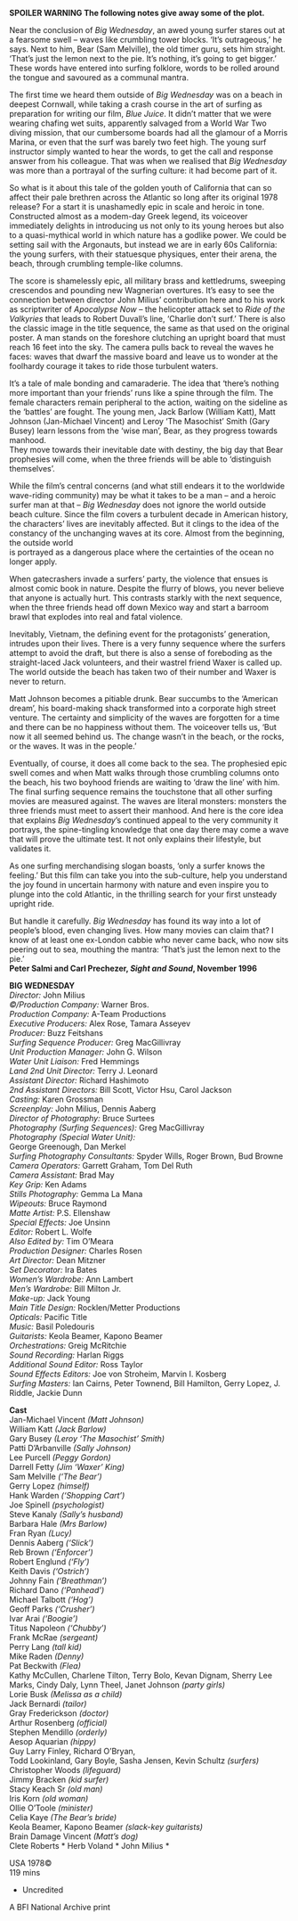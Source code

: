 
**SPOILER WARNING  The following notes give away some of the plot.**<br>

Near the conclusion of _Big Wednesday_, an awed young surfer stares out at a fearsome swell – waves like crumbling tower blocks. ‘It’s outrageous,’ he says. Next to him, Bear (Sam Melville), the old timer guru, sets him straight. ‘That’s just the lemon next to the pie. It’s nothing, it’s going to get bigger.’ These words have entered into surfing folklore, words to be rolled around the tongue and savoured as a communal mantra.

The first time we heard them outside of _Big Wednesday_ was on a beach in deepest Cornwall, while taking a crash course in the art of surfing as preparation for writing our film, _Blue Juice_. It didn’t matter that we were wearing chafing wet suits, apparently salvaged from a World War Two diving mission, that our cumbersome boards had all the glamour of a Morris Marina, or even that the surf was barely two feet high. The young surf instructor simply wanted to hear the words, to get the call and response answer from his colleague. That was when we realised that _Big Wednesday_ was more than a portrayal of the surfing culture: it had become part of it.

So what is it about this tale of the golden youth of California that can so affect their pale brethren across the Atlantic so long after its original 1978 release? For a start it is unashamedly epic in scale and heroic in tone. Constructed almost as a modem-day Greek legend, its voiceover immediately delights in introducing us not only to its young heroes but also to a quasi-mythical world in which nature has a godlike power. We could be setting sail with the Argonauts, but instead we are in early 60s California: the young surfers, with their statuesque physiques, enter their arena, the beach, through crumbling temple-like columns.

The score is shamelessly epic, all military brass and kettledrums, sweeping crescendos and pounding new Wagnerian overtures. It’s easy to see the connection between director John Milius’ contribution here and to his work as scriptwriter of _Apocalypse Now_ – the helicopter attack set to _Ride of the Valkyries_ that leads to Robert Duvall’s line, ‘Charlie don’t surf.’ There is also the classic image in the title sequence, the same as that used on the original poster. A man stands on the foreshore clutching an upright board that must reach 16 feet into the sky. The camera pulls back to reveal the waves he faces: waves that dwarf the massive board and leave us to wonder at the foolhardy courage it takes to ride those turbulent waters.

It’s a tale of male bonding and camaraderie. The idea that ‘there’s nothing more important than your friends’ runs like a spine through the film. The female characters remain peripheral to the action, waiting on the sideline as the ‘battles’ are fought. The young men, Jack Barlow (William Katt), Matt Johnson (Jan-Michael Vincent) and Leroy ‘The Masochist’ Smith (Gary Busey) learn lessons from the ‘wise man’, Bear, as they progress towards manhood.  
They move towards their inevitable date with destiny, the big day that Bear prophesies will come, when the three friends will be able to ‘distinguish themselves’.

While the film’s central concerns (and what still endears it to the worldwide wave-riding community) may be what it takes to be a man – and a heroic surfer man at that – _Big Wednesday_ does not ignore the world outside beach culture. Since the film covers a turbulent decade in American history, the characters’ lives are inevitably affected. But it clings to the idea of the constancy of the unchanging waves at its core. Almost from the beginning, the outside world  
is portrayed as a dangerous place where the certainties of the ocean no  
longer apply.

When gatecrashers invade a surfers’ party, the violence that ensues is almost comic book in nature. Despite the flurry of blows, you never believe that anyone is actually hurt. This contrasts starkly with the next sequence, when the three friends head off down Mexico way and start a barroom brawl that explodes into real and fatal violence.

Inevitably, Vietnam, the defining event for the protagonists’ generation, intrudes upon their lives. There is a very funny sequence where the surfers attempt to avoid the draft, but there is also a sense of foreboding as the straight-laced Jack volunteers, and their wastrel friend Waxer is called up. The world outside the beach has taken two of their number and Waxer is never to return.

Matt Johnson becomes a pitiable drunk. Bear succumbs to the ‘American dream’, his board-making shack transformed into a corporate high street venture. The certainty and simplicity of the waves are forgotten for a time and there can be no happiness without them. The voiceover tells us, ‘But now it all seemed behind us. The change wasn’t in the beach, or the rocks, or the waves. It was in the people.’

Eventually, of course, it does all come back to the sea. The prophesied epic swell comes and when Matt walks through those crumbling columns onto the beach, his two boyhood friends are waiting to ‘draw the line’ with him. The final surfing sequence remains the touchstone that all other surfing movies are measured against. The waves are literal monsters: monsters the three friends must meet to assert their manhood. And here is the core idea that explains  _Big Wednesday_’s continued appeal to the very community it portrays, the spine-tingling knowledge that one day there may come a wave that will prove the ultimate test. It not only explains their lifestyle, but validates it.

As one surfing merchandising slogan boasts, ‘only a surfer knows the feeling.’ But this film can take you into the sub-culture, help you understand the joy found in uncertain harmony with nature and even inspire you to plunge into the cold Atlantic, in the thrilling search for your first unsteady upright ride.

But handle it carefully. _Big Wednesday_ has found its way into a lot of people’s blood, even changing lives. How many movies can claim that? I know of at least one ex-London cabbie who never came back, who now sits peering out to sea, mouthing the mantra: ‘That’s just the lemon next to the pie.’<br>
**Peter Salmi and Carl Prechezer, _Sight and Sound_, November 1996**<br>

**BIG WEDNESDAY**<br>
_Director:_ John Milius  
_©/Production Company:_ Warner Bros.  
_Production Company:_ A-Team Productions  
_Executive Producers:_ Alex Rose, Tamara Asseyev  
_Producer:_ Buzz Feitshans  
_Surfing Sequence Producer:_ Greg MacGillivray  
_Unit Production Manager:_ John G. Wilson  
_Water Unit Liaison:_ Fred Hemmings  
_Land 2nd Unit Director:_ Terry J. Leonard  
_Assistant Director:_ Richard Hashimoto  
_2nd Assistant Directors:_ Bill Scott, Victor Hsu, Carol Jackson  
_Casting:_ Karen Grossman  
_Screenplay:_ John Milius, Dennis Aaberg  
_Director of Photography:_ Bruce Surtees  
_Photography (Surfing Sequences):_ Greg MacGillivray  
_Photography (Special Water Unit):_  
George Greenough, Dan Merkel  
_Surfing Photography Consultants:_ Spyder Wills, Roger Brown, Bud Browne  
_Camera Operators:_ Garrett Graham, Tom Del Ruth  
_Camera Assistant:_ Brad May  
_Key Grip:_ Ken Adams  
_Stills Photography:_ Gemma La Mana  
_Wipeouts:_ Bruce Raymond  
_Matte Artist:_ P.S. Ellenshaw  
_Special Effects:_ Joe Unsinn  
_Editor:_ Robert L. Wolfe  
_Also Edited by:_ Tim O’Meara  
_Production Designer:_ Charles Rosen  
_Art Director:_ Dean Mitzner  
_Set Decorator:_ Ira Bates  
_Women’s Wardrobe:_ Ann Lambert  
_Men’s Wardrobe:_ Bill Milton Jr.  
_Make-up:_ Jack Young  
_Main Title Design:_ Rocklen/Metter Productions  
_Opticals:_ Pacific Title  
_Music:_ Basil Poledouris  
_Guitarists:_ Keola Beamer, Kapono Beamer  
_Orchestrations:_ Greig McRitchie  
_Sound Recording:_ Harlan Riggs  
_Additional Sound Editor:_ Ross Taylor  
_Sound Effects Editors:_ Joe von Stroheim, Marvin I. Kosberg  
_Surfing Masters:_ Ian Cairns, Peter Townend, Bill Hamilton, Gerry Lopez, J. Riddle, Jackie Dunn  

**Cast**<br>
Jan-Michael Vincent _(Matt Johnson)_  
William Katt _(Jack Barlow)_  
Gary Busey _(Leroy ‘The Masochist’ Smith)_  
Patti D’Arbanville _(Sally Johnson)_  
Lee Purcell _(Peggy Gordon)_  
Darrell Fetty _(Jim ‘Waxer’ King)_  
Sam Melville _(‘The Bear’)_  
Gerry Lopez _(himself)_  
Hank Warden _(‘Shopping Cart’)_  
Joe Spinell _(psychologist)_  
Steve Kanaly _(Sally’s husband)_  
Barbara Hale _(Mrs Barlow)_  
Fran Ryan _(Lucy)_  
Dennis Aaberg _(‘Slick’)_  
Reb Brown _(‘Enforcer’)_  
Robert Englund _(‘Fly’)_  
Keith Davis _(‘Ostrich’)_  
Johnny Fain _(‘Breathman’)_  
Richard Dano _(‘Panhead’)_  
Michael Talbott _(‘Hog’)_  
Geoff Parks _(‘Crusher’)_  
Ivar Arai _(‘Boogie’)_  
Titus Napoleon _(‘Chubby’)_  
Frank McRae _(sergeant)_  
Perry Lang _(tall kid)_  
Mike Raden _(Denny)_  
Pat Beckwith _(Flea)_  
Kathy McCullen, Charlene Tilton, Terry Bolo, Kevan Dignam, Sherry Lee Marks, Cindy Daly, Lynn Theel, Janet Johnson _(party girls)_  
Lorie Busk _(Melissa as a child)_  
Jack Bernardi _(tailor)_  
Gray Frederickson _(doctor)_  
Arthur Rosenberg _(official)_  
Stephen Mendillo _(orderly)_  
Aesop Aquarian _(hippy)_  
Guy Larry Finley, Richard O’Bryan,  
Todd Lookinland, Gary Boyle, Sasha Jensen, Kevin Schultz _(surfers)_  
Christopher Woods _(lifeguard)_  
Jimmy Bracken _(kid surfer)_  
Stacy Keach Sr _(old man)_  
Iris Korn _(old woman)_  
Ollie O’Toole _(minister)_  
Celia Kaye _(The Bear’s bride)_  
Keola Beamer, Kapono Beamer _(slack-key guitarists)_  
Brain Damage Vincent _(Matt’s dog)_  
Clete Roberts *
Herb Voland *
John Milius *  

USA 1978©<br>
119 mins<br>

* Uncredited

A BFI National Archive print
<!--stackedit_data:
eyJoaXN0b3J5IjpbMTAyNzMwMjc1N119
-->